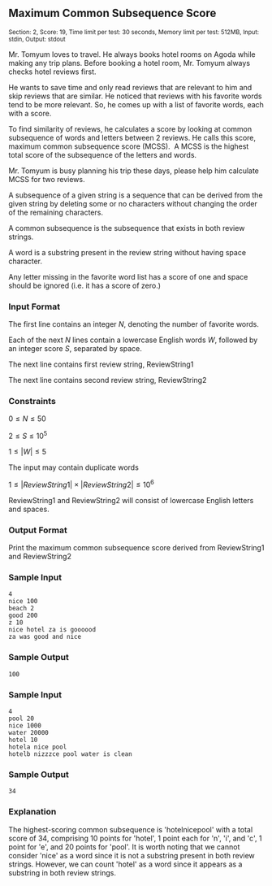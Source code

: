 ## Maximum Common Subsequence Score

<sup>Section: 2, Score: 19, Time limit per test: 30 seconds, Memory limit per test: 512MB, Input: stdin, Output: stdout</sup>

Mr. Tomyum loves to travel. He always books hotel rooms on Agoda while making any trip plans. Before booking a hotel room, Mr. Tomyum always checks hotel reviews first.

He wants to save time and only read reviews that are relevant to him and skip reviews that are similar. He noticed that reviews with his favorite words tend to be more relevant. So, he comes up with a list of favorite words, each with a score.

To find similarity of reviews, he calculates a score by looking at common subsequence of words and letters between 2 reviews. He calls this score, maximum common subsequence score (MCSS).  A MCSS is the highest total score of the subsequence of the letters and words.

Mr. Tomyum is busy planning his trip these days, please help him calculate MCSS for two reviews.

A subsequence of a given string is a sequence that can be derived from the given string by deleting some or no characters without changing the order of the remaining characters.

A common subsequence is the subsequence that exists in both review strings.

A word is a substring present in the review string without having space character.

Any letter missing in the favorite word list has a score of one and space should be ignored (i.e. it has a score of zero.)

### Input Format

The first line contains an integer $N$, denoting the number of favorite words.

Each of the next $N$ lines contain a lowercase English words $W$, followed by an integer score $S$, separated by space.

The next line contains first review string, ReviewString1

The next line contains second review string, ReviewString2

### Constraints

$0 \le N \le 50$

$2 \le S \le 10^5$

$1 \le \left|W\right| \le 5$

The input may contain duplicate words

$1 \le \left|ReviewString1\right| \times \left|ReviewString2\right| \le 10^6$

ReviewString1 and ReviewString2 will consist of lowercase English letters and spaces.

### Output Format

Print the maximum common subsequence score derived from ReviewString1 and ReviewString2

### Sample Input

```
4
nice 100
beach 2
good 200
z 10
nice hotel za is goooood
za was good and nice
```

### Sample Output

```
100
```

### Sample Input

```
4
pool 20
nice 1000
water 20000
hotel 10
hotela nice pool
hotelb nizzzce pool water is clean
```

### Sample Output

```
34
```

### Explanation

The highest-scoring common subsequence is 'hotelnicepool' with a total score of 34, comprising 10 points for 'hotel', 1 point each for 'n', 'i', and 'c', 1 point for 'e', and 20 points for 'pool'. It is worth noting that we cannot consider 'nice' as a word since it is not a substring present in both review strings. However, we can count 'hotel' as a word since it appears as a substring in both review strings.
